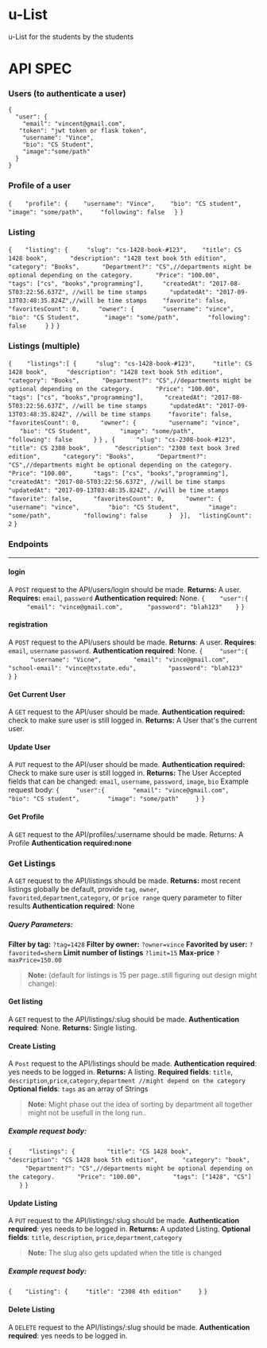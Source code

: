 # u-List
u-List for the students by the students

# API SPEC
### Users (to authenticate a user)
    {
      "user": {
        "email": "vincent@gmail.com",
       "token": "jwt token or flask token",
        "username": "Vince",
        "bio": "CS Student",
        "image":"some/path"
      }
    }
### Profile of a user

`{`
&nbsp; &nbsp; ` "profile": {`
&nbsp; &nbsp;&nbsp; &nbsp;   `"username": "Vince",`
&nbsp; &nbsp;&nbsp; &nbsp;    `"bio": "CS student",`
&nbsp; &nbsp; &nbsp; &nbsp;   `"image": "some/path",`
&nbsp; &nbsp; &nbsp; &nbsp;   `"following": false`
&nbsp; &nbsp;  `}`
`}`
### Listing

`{`
&nbsp; &nbsp; ` "listing": {`
&nbsp; &nbsp;&nbsp; &nbsp;   ` "slug": "cs-1428-book-#123",`
&nbsp; &nbsp;&nbsp; &nbsp;    `"title": CS 1428 book",`
&nbsp; &nbsp;&nbsp; &nbsp;  `  "description": "1428 text book 5th edition",`
&nbsp; &nbsp;&nbsp; &nbsp;  `  "category": "Books",`
&nbsp; &nbsp;&nbsp; &nbsp;  `  "Department?": "CS",//departments might be optional depending on the category.`
&nbsp; &nbsp;&nbsp; &nbsp;  `  "Price": "100.00",`
&nbsp; &nbsp;&nbsp; &nbsp;   ` "tags": ["cs", "books","programming"],`
&nbsp; &nbsp;&nbsp; &nbsp;   ` "createdAt": "2017-08-5T03:22:56.637Z", //will be time stamps`
&nbsp; &nbsp;&nbsp; &nbsp;  `  "updatedAt": "2017-09-13T03:48:35.824Z",//will be time stamps`
&nbsp; &nbsp;&nbsp; &nbsp;    `"favorite": false,`
&nbsp; &nbsp;&nbsp; &nbsp;   ` "favoritesCount": 0,`
&nbsp; &nbsp;&nbsp; &nbsp;   ` "owner": {`
&nbsp; &nbsp;&nbsp; &nbsp;&nbsp; &nbsp;    `  "username": "vince",`
&nbsp; &nbsp;&nbsp; &nbsp;&nbsp; &nbsp;     ` "bio": "CS Student",`
&nbsp; &nbsp;&nbsp; &nbsp;&nbsp; &nbsp;     ` "image": "some/path",`
&nbsp; &nbsp;&nbsp; &nbsp;&nbsp; &nbsp;    `  "following": false`
&nbsp; &nbsp;&nbsp; &nbsp;   ` }`
 `}`
`}`
### Listings (multiple)
`{`
&nbsp; &nbsp;`  "listings":[ {`
  &nbsp; &nbsp; &nbsp; &nbsp;` "slug": "cs-1428-book-#123",`
  &nbsp; &nbsp;  &nbsp; &nbsp; `"title": CS 1428 book",`
  &nbsp; &nbsp; &nbsp; &nbsp;` "description": "1428 text book 5th edition",`
  &nbsp; &nbsp; &nbsp; &nbsp;`  "category": "Books",`
  &nbsp; &nbsp;&nbsp; &nbsp;  `  "Department?": "CS",//departments might be optional depending on the category.`
  &nbsp; &nbsp;&nbsp; &nbsp;  `  "Price": "100.00",`
  &nbsp; &nbsp; &nbsp; &nbsp; ` "tags": ["cs", "books","programming"],`
  &nbsp; &nbsp; &nbsp; &nbsp; ` "createdAt": "2017-08-5T03:22:56.637Z", //will be time stamps`
  &nbsp; &nbsp; &nbsp; &nbsp;`  "updatedAt": "2017-09-13T03:48:35.824Z", //will be time stamps`
  &nbsp; &nbsp; &nbsp; &nbsp; `"favorite": false,`
 &nbsp; &nbsp; &nbsp; &nbsp; ` "favoritesCount": 0,`
 &nbsp; &nbsp; &nbsp; &nbsp; ` "owner": {`
&nbsp; &nbsp; &nbsp; &nbsp; &nbsp; &nbsp;  `  "username": "vince",`
&nbsp; &nbsp;  &nbsp; &nbsp; &nbsp; &nbsp;  ` "bio": "CS Student",`
&nbsp; &nbsp;  &nbsp; &nbsp; &nbsp; &nbsp;  ` "image": "some/path",`
&nbsp; &nbsp;  &nbsp; &nbsp; &nbsp; &nbsp; `  "following": false`
&nbsp; &nbsp; &nbsp; &nbsp;  ` }`
 `}`
  `, {`
&nbsp; &nbsp;  &nbsp; &nbsp; ` "slug": "cs-2308-book-#123",`
&nbsp; &nbsp; &nbsp; &nbsp;   `"title": CS 2308 book",`
&nbsp; &nbsp; &nbsp; &nbsp; `  "description": "2308 text book 3red edition",`
&nbsp; &nbsp;  &nbsp; &nbsp;`  "category": "Books",`
&nbsp; &nbsp;&nbsp; &nbsp;  `  "Department?": "CS",//departments might be optional depending on the category.`
&nbsp; &nbsp;&nbsp; &nbsp;  `  "Price": "100.00",`
&nbsp; &nbsp;  &nbsp; &nbsp; ` "tags": ["cs", "books","programming"],`
&nbsp; &nbsp;  &nbsp; &nbsp; ` "createdAt": "2017-08-5T03:22:56.637Z", //will be time stamps`
&nbsp; &nbsp;  &nbsp; &nbsp;`  "updatedAt": "2017-09-13T03:48:35.824Z", //will be time stamps`
&nbsp; &nbsp;  &nbsp; &nbsp;  `"favorite": false,`
&nbsp; &nbsp;  &nbsp; &nbsp; ` "favoritesCount": 0,`
&nbsp; &nbsp;  &nbsp; &nbsp; ` "owner": {`
&nbsp; &nbsp; &nbsp; &nbsp; &nbsp; &nbsp;  `  "username": "vince",`
&nbsp; &nbsp; &nbsp; &nbsp; &nbsp; &nbsp;   ` "bio": "CS Student",`
&nbsp; &nbsp;  &nbsp; &nbsp; &nbsp; &nbsp;  ` "image": "some/path",`
&nbsp; &nbsp;  &nbsp; &nbsp; &nbsp; &nbsp; `  "following": false`
&nbsp; &nbsp;  &nbsp; &nbsp; ` }`
 &nbsp; &nbsp;`}],`
  &nbsp; &nbsp;`"listingCount": 2`
`}`
### Endpoints
_______________________________________
#### login
 A `POST` request to the API/users/login should be made.
**Returns:** A user.
**Requires:** `email`, `password`
**Authentication required:** None.
`{`
 &nbsp; &nbsp;`  "user":{`
 &nbsp; &nbsp; &nbsp; &nbsp; `   "email": "vince@gmail.com",`
 &nbsp; &nbsp; &nbsp; &nbsp;  `  "password": "blah123"`
 &nbsp; &nbsp; ` }`
`}`

#### registration
A `POST` request to the API/users should be made.
**Returns**: A user.
**Requires**: `email`, `username` `password`.
**Authentication required**: None.
`{`
 &nbsp; &nbsp; `  "user":{`
 &nbsp; &nbsp;  &nbsp; &nbsp; `    "username": "Vicne",`
 &nbsp; &nbsp;  &nbsp; &nbsp; `    "email": "vince@gmail.com",`
 &nbsp; &nbsp;  &nbsp; &nbsp; `    "school-email": "vince@txstate.edu",`
 &nbsp; &nbsp;  &nbsp; &nbsp; `    "password": "blah123"`
 &nbsp; &nbsp; `  }`
`}`

#### Get Current User
A `GET` request to the API/user should be made.
**Authentication required:** check to make sure user is still logged in.
**Returns:** A User that's the current user.
#### Update User 
A `PUT` request to the API/user should be made.
**Authentication required:** Check to make sure user is still logged in.
**Returns:** The User
Accepted fields that can be changed: `email`, `username`, `password`, `image`, `bio`
Example request body:
`{`
 &nbsp; &nbsp; `  "user":{`
 &nbsp; &nbsp;  &nbsp; &nbsp;  `   "email": "vince@gmail.com",`
 &nbsp; &nbsp;  &nbsp; &nbsp;  `   "bio": "CS student",`
 &nbsp; &nbsp;  &nbsp; &nbsp;  `   "image": "some/path"`
 &nbsp; &nbsp; `  }`
`}`


#### Get Profile
A `GET` request to the API/profiles/:username should be made.
Returns: A Profile
**Authentication required:none**
### Get Listings
A `GET` request to the API/listings should be made. 
**Returns:** most recent listings globally be default, provide `tag`, `owner`, `favorited`,`department`,`category`, or `price range` query parameter to filter results
**Authentication required**: None
##### Query Parameters:

**Filter by tag:**
`?tag=1428`
**Filter by owner:**
`?owner=vince`
**Favorited by user:**
`?favorited=sherm`
**Limit number of listings** 
`?limit=15`
**Max-price**
`?maxPrice=150.00`
>**Note:** (default for listings is 15 per page..still figuring out design might change):
#### Get listing
A `GET` request to the API/listings/:slug should be made.
**Authentication required**: None.
**Returns:** Single listing.

#### Create Listing
A `Post` request to the API/listings should be made.
**Authentication required**: yes needs to be logged in.
**Returns:** A listing.
**Required fields**: `title`, `description`,`price`,`category`,`department //might depend on the category`
**Optional fields**: `tags` as an array of Strings
>**Note:** Might phase out the idea of sorting by department all together might not be usefull in the long run..

##### Example request body:

`{`
 &nbsp; &nbsp; `  "listings": {`
 &nbsp; &nbsp; &nbsp; &nbsp; `    "title": "CS 1428 book",`
 &nbsp; &nbsp;  &nbsp; &nbsp; `    "description": "CS 1428 book 5th edition",`
 &nbsp; &nbsp;  &nbsp; &nbsp; `  "category": "book",`
 &nbsp; &nbsp;&nbsp; &nbsp;  `  "Department?": "CS",//departments might be optional depending on the category.`
 &nbsp; &nbsp;&nbsp; &nbsp;  `  "Price": "100.00",`
 &nbsp; &nbsp;  &nbsp; &nbsp; `    "tags": ["1428", "CS"]`
 &nbsp; &nbsp; `  }`
`}`

#### Update Listing
A `PUT` request to the API/listings/:slug should be made.
**Authentication required**: yes needs to be logged in.
**Returns:** A updated Listing.
**Optional fields**: `title`, `description`, `price`,`department`,`category`

>**Note:** The slug also gets updated when the title is changed

##### Example request body:
`{`
 &nbsp; &nbsp; ` "Listing": {`
 &nbsp; &nbsp;  &nbsp; &nbsp; `"title": "2308 4th edition"`
 &nbsp; &nbsp; `  }`
`}`

#### Delete Listing
A `DELETE` request to the API/listings/:slug should be made.
**Authentication required**: yes needs to be logged in.




